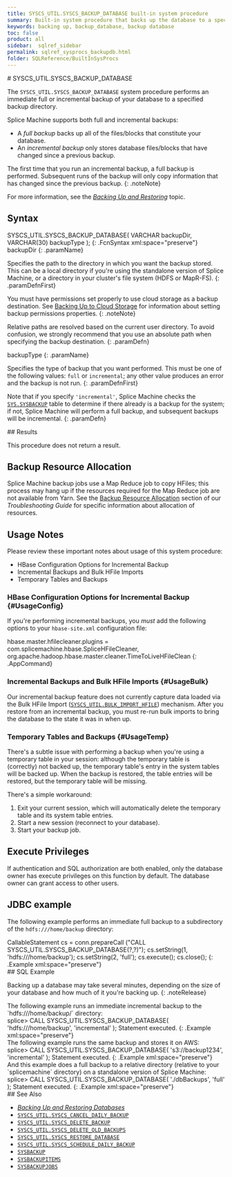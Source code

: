 ```yaml
---
title: SYSCS_UTIL.SYSCS_BACKUP_DATABASE built-in system procedure
summary: Built-in system procedure that backs up the database to a specified backup directory.
keywords: backing up, backup_database, backup database
toc: false
product: all
sidebar:  sqlref_sidebar
permalink: sqlref_sysprocs_backupdb.html
folder: SQLReference/BuiltInSysProcs
---
```

<section>
<div class="TopicContent" data-swiftype-index="true" markdown="1">
# SYSCS_UTIL.SYSCS_BACKUP_DATABASE

The `SYSCS_UTIL.SYSCS_BACKUP_DATABASE` system procedure performs an
immediate full or incremental backup of your database to a specified
backup directory.

Splice Machine supports both full and incremental backups: 

* A *full backup* backs up all of the files/blocks that constitute your
  database.
* An *incremental backup* only stores database files/blocks that have
  changed since a previous backup.

The first time that you run an incremental backup, a full backup is
performed. Subsequent runs of the backup will only copy information that
has changed since the previous backup.
{: .noteNote}

For more information, see the [*Backing Up and
Restoring*](onprem_admin_backingup.html) topic.

## Syntax

<div class="fcnWrapperWide" markdown="1">
    SYSCS_UTIL.SYSCS_BACKUP_DATABASE( VARCHAR backupDir,
                                      VARCHAR(30) backupType );
{: .FcnSyntax xml:space="preserve"}

</div>
<div class="paramList" markdown="1">
backupDir
{: .paramName}

Specifies the path to the directory in which you want the backup stored.
This can be a local directory if you're using the standalone version of
Splice Machine, or a directory in your cluster's file system (HDFS or
MapR-FS).
{: .paramDefnFirst}

You must have permissions set properly to use cloud storage as a backup
destination. See [Backing Up to Cloud
Storage](onprem_admin_backingup.html#Backing) for information about setting backup permissions properties.
{: .noteNote}

Relative paths are resolved based on the current user directory. To
avoid confusion, we strongly recommend that you use an absolute path
when specifying the backup destination.
{: .paramDefn}

backupType
{: .paramName}

Specifies the type of backup that you want performed. This must be one of
the following values: `full` or `incremental`; any other value
produces an error and the backup is not run.
{: .paramDefnFirst}

Note that if you specify `'incremental'`, Splice Machine checks the &nbsp;
[`SYS.SYSBACKUP`](sqlref_systables_sysbackup.html) table to determine if
there already is a backup for the system; if not, Splice Machine will
perform a full backup, and subsequent backups will be incremental.
{: .paramDefn}

</div>
## Results

This procedure does not return a result.

## Backup Resource Allocation

Splice Machine backup jobs use a Map Reduce job to copy HFiles; this process may hang up if the resources required for the Map Reduce job are not available from Yarn. See the [Backup Resource Allocation](onprem_info_troubleshoot.html#BackupResources) section of our *Troubleshooting Guide* for specific information about allocation of resources.

## Usage Notes

Please review these important notes about usage of this system procedure:

* HBase Configuration Options for Incremental Backup
* Incremental Backups and Bulk HFile Imports
* Temporary Tables and Backups

### HBase Configuration Options for Incremental Backup {#UsageConfig}

If you're performing incremental backups, you _must_ add the following options to your `hbase-site.xml` configuration file:

<div class="preWrapperWide" markdown="1">
    hbase.master.hfilecleaner.plugins = com.splicemachine.hbase.SpliceHFileCleaner,
    org.apache.hadoop.hbase.master.cleaner.TimeToLiveHFileClean
{: .AppCommand}
</div>

### Incremental Backups and Bulk HFile Imports {#UsageBulk}

Our incremental backup feature does not currently capture data loaded via the Bulk HFile Import ([`SYSCS_UTIL.BULK_IMPORT_HFILE`](sqlref_sysprocs_importhfile.html)) mechanism. After you restore from an incremental backup, you must re-run bulk imports to bring the database to the state it was in when up.

### Temporary Tables and Backups {#UsageTemp}

There's a subtle issue with performing a backup when you're using a
temporary table in your session: although the temporary table is
(correctly) not backed up, the temporary table's entry in the system
tables will be backed up. When the backup is restored, the table entries
will be restored, but the temporary table will be missing.

There's a simple workaround:

1.  Exit your current session, which will automatically delete the
    temporary table and its system table entries.
2.  Start a new session (reconnect to your database).
3.  Start your backup job.

## Execute Privileges

If authentication and SQL authorization are both enabled, only the
database owner has execute privileges on this function by default. The
database owner can grant access to other users.

## JDBC example

The following example performs an immediate full backup to a
subdirectory of the `hdfs:///home/backup` directory:

<div class="preWrapper" markdown="1">
    CallableStatement cs = conn.prepareCall
      ("CALL SYSCS_UTIL.SYSCS_BACKUP_DATABASE(?,?)");
      cs.setString(1, 'hdfs:///home/backup');
      cs.setString(2, 'full');
      cs.execute();
      cs.close();
{: .Example xml:space="preserve"}

</div>
## SQL Example

Backing up a database may take several minutes, depending on the size of
your database and how much of it you're backing up.
{: .noteRelease}

<div markdown="1">
The following example runs an immediate incremental backup to the
`hdfs:///home/backup/` directory:

<div class="preWrapperWide" markdown="1">
    splice> CALL SYSCS_UTIL.SYSCS_BACKUP_DATABASE( 'hdfs:///home/backup', 'incremental' );
    Statement executed.
{: .Example xml:space="preserve"}

</div>
The following example runs the same backup and stores it on AWS:

<div class="preWrapperWide" markdown="1">
    splice> CALL SYSCS_UTIL.SYSCS_BACKUP_DATABASE( 's3://backup1234', 'incremental' );
    Statement executed.
{: .Example xml:space="preserve"}

</div>
</div>
And this example does a full backup to a relative directory (relative to
your `splicemachine` directory) on a standalone version of
Splice Machine:

<div class="preWrapperWide" markdown="1">
    splice> CALL SYSCS_UTIL.SYSCS_BACKUP_DATABASE( './dbBackups', 'full' );
    Statement executed.
{: .Example xml:space="preserve"}

</div>
## See Also

* [*Backing Up and Restoring Databases*](onprem_admin_backingup.html)
* [`SYSCS_UTIL.SYSCS_CANCEL_DAILY_BACKUP`](sqlref_sysprocs_canceldailybackup.html)
* [`SYSCS_UTIL.SYSCS_DELETE_BACKUP`](sqlref_sysprocs_deletebackup.html)
* [`SYSCS_UTIL.SYSCS_DELETE_OLD_BACKUPS`](sqlref_sysprocs_deleteoldbackups.html)
* [`SYSCS_UTIL.SYSCS_RESTORE_DATABASE`](sqlref_sysprocs_restoredb.html)
* [`SYSCS_UTIL.SYSCS_SCHEDULE_DAILY_BACKUP`](sqlref_sysprocs_scheduledailybackup.html)
* [`SYSBACKUP`](sqlref_systables_sysbackup.html)
* [`SYSBACKUPITEMS`](sqlref_systables_sysbackupitems.html)
* [`SYSBACKUPJOBS`](sqlref_systables_sysbackupjobs.html)

</div>
</section>
